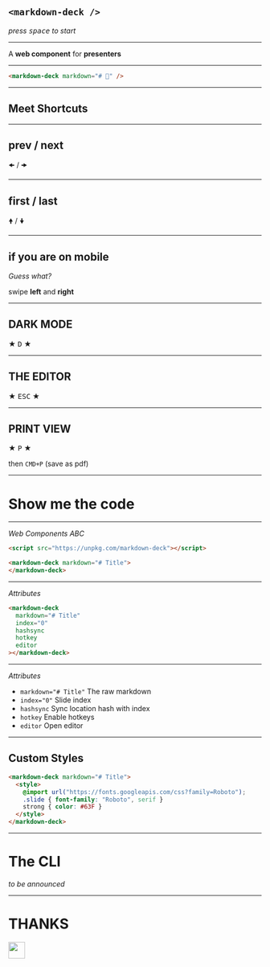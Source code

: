## `<markdown-deck />`

*press <kbd>space</kbd> to start*

---

A __web component__ for __presenters__

---

```html
<markdown-deck markdown="# 🦄" />
```

---

## Meet Shortcuts

---

## prev / next

<kbd>🠜</kbd> / <kbd>🠞</kbd>

---

## first / last

<kbd>🠝</kbd> / <kbd>🠟</kbd>

---

## if you are on mobile

*Guess what?*

swipe **left** and **right**

---

## DARK MODE

★ <kbd>D</kbd> ★

---

## THE EDITOR

★ <kbd>ESC</kbd> ★

---

## PRINT VIEW

★ <kbd>P</kbd> ★

then `CMD+P` (save as pdf)

---

# Show me the code

---

*Web Components ABC*

```html
<script src="https://unpkg.com/markdown-deck"></script>

<markdown-deck markdown="# Title">
</markdown-deck>
```

---

*Attributes*

```html
<markdown-deck
  markdown="# Title" 
  index="0"
  hashsync
  hotkey
  editor
></markdown-deck>
```

---

*Attributes*

- `markdown="# Title"` The raw markdown
- `index="0"` Slide index
- `hashsync` Sync location hash with index
- `hotkey` Enable hotkeys
- `editor` Open editor

---

## Custom Styles

```html
<markdown-deck markdown="# Title">
  <style>
    @import url("https://fonts.googleapis.com/css?family=Roboto");
    .slide { font-family: "Roboto", serif }
    strong { color: #63F }
  </style>
</markdown-deck>
```

---

# The CLI

*to be announced*

---

# THANKS

<a href="https://github.com/amio/markdown-deck">
  <img src="https://badgen.net/badge/github/amio%2Fmarkdown-deck?icon&label" height="33px" />
</a>
